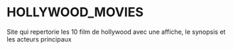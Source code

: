 # HOLLYWOOD_MOVIES

Site qui repertorie les 10 film de hollywood avec une affiche, le synopsis et les acteurs principaux
